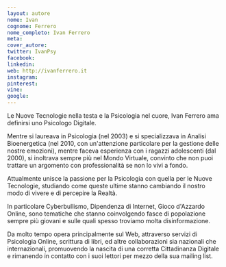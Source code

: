 ```yaml
---
layout: autore
nome: Ivan
cognome: Ferrero
nome_completo: Ivan Ferrero
meta:
cover_autore:
twitter: IvanPsy
facebook:
linkedin:
web: http://ivanferrero.it
instagram:
pinterest:
vine:
google:
---
```


Le Nuove Tecnologie nella testa e la Psicologia nel cuore, Ivan Ferrero ama definirsi uno Psicologo Digitale.

Mentre si laureava in Psicologia (nel 2003) e si specializzava in Analisi Bioenergetica (nel 2010, con un'attenzione particolare per la gestione delle nostre emozioni), mentre faceva esperienza con i ragazzi adolescenti (dal 2000), si inoltrava sempre più nel Mondo Virtuale, convinto che non puoi trattare un argomento con professionalità se non lo vivi a fondo.

Attualmente unisce la passione per la Psicologia con quella per le Nuove Tecnologie, studiando come queste ultime stanno cambiando il nostro modo di vivere e di percepire la Realtà.

In particolare Cyberbullismo, Dipendenza di Internet, Gioco d'Azzardo Online, sono tematiche che stanno coinvolgendo fasce di popolazione sempre più giovani e sulle quali spesso troviamo molta disinformazione.

Da molto tempo opera principalmente sul Web, attraverso servizi di Psicologia Online, scrittura di libri, ed altre collaborazioni sia nazionali che internazionali, promuovendo la nascita di una corretta Cittadinanza Digitale e rimanendo in contatto con i suoi lettori per mezzo della sua mailing list.
